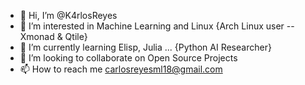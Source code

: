 - 👋 Hi, I’m @K4rlosReyes
- 👀 I’m interested in Machine Learning and Linux {Arch Linux user -- Xmonad & Qtile}
- 🌱 I’m currently learning Elisp, Julia ... {Python AI Researcher}
- 💞️ I’m looking to collaborate on Open Source Projects
- 📫 How to reach me carlosreyesml18@gmail.com

<!---
K4rlosReyes/K4rlosReyes is a ✨ special ✨ repository because its `README.md` (this file) appears on your GitHub profile.
You can click the Preview link to take a look at your changes.
--->
